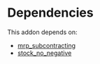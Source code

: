 # Dependencies

This addon depends on:

- [mrp_subcontracting](../../odoo-bringout-oca-ocb-mrp_subcontracting)
- [stock_no_negative](../../odoo-bringout-oca-stock-logistics-workflow-stock_no_negative)
